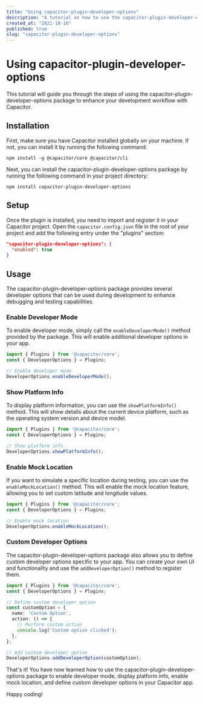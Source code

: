```yaml
---
title: "Using capacitor-plugin-developer-options"
description: "A tutorial on how to use the capacitor-plugin-developer-options package."
created_at: "2021-10-10"
published: true
slug: "capacitor-plugin-developer-options"
---
```


# Using capacitor-plugin-developer-options

This tutorial will guide you through the steps of using the capacitor-plugin-developer-options package to enhance your development workflow with Capacitor.

## Installation

First, make sure you have Capacitor installed globally on your machine. If not, you can install it by running the following command:

```shell
npm install -g @capacitor/core @capacitor/cli
```

Next, you can install the capacitor-plugin-developer-options package by running the following command in your project directory:

```shell
npm install capacitor-plugin-developer-options
```

## Setup

Once the plugin is installed, you need to import and register it in your Capacitor project. Open the `capacitor.config.json` file in the root of your project and add the following entry under the "plugins" section:

```json
"capacitor-plugin-developer-options": {
  "enabled": true
}
```

## Usage

The capacitor-plugin-developer-options package provides several developer options that can be used during development to enhance debugging and testing capabilities.

### Enable Developer Mode

To enable developer mode, simply call the `enableDeveloperMode()` method provided by the package. This will enable additional developer options in your app.

```typescript
import { Plugins } from '@capacitor/core';
const { DeveloperOptions } = Plugins;

// Enable developer mode
DeveloperOptions.enableDeveloperMode();
```

### Show Platform Info

To display platform information, you can use the `showPlatformInfo()` method. This will show details about the current device platform, such as the operating system version and device model.

```typescript
import { Plugins } from '@capacitor/core';
const { DeveloperOptions } = Plugins;

// Show platform info
DeveloperOptions.showPlatformInfo();
```

### Enable Mock Location

If you want to simulate a specific location during testing, you can use the `enableMockLocation()` method. This will enable the mock location feature, allowing you to set custom latitude and longitude values.

```typescript
import { Plugins } from '@capacitor/core';
const { DeveloperOptions } = Plugins;

// Enable mock location
DeveloperOptions.enableMockLocation();
```

### Custom Developer Options

The capacitor-plugin-developer-options package also allows you to define custom developer options specific to your app. You can create your own UI and functionality and use the `addDeveloperOption()` method to register them.

```typescript
import { Plugins } from '@capacitor/core';
const { DeveloperOptions } = Plugins;

// Define custom developer option
const customOption = {
  name: 'Custom Option',
  action: () => {
    // Perform custom action
    console.log('Custom option clicked');
  },
};

// Add custom developer option
DeveloperOptions.addDeveloperOption(customOption);
```

That's it! You have now learned how to use the capacitor-plugin-developer-options package to enable developer mode, display platform info, enable mock location, and define custom developer options in your Capacitor app.

Happy coding!